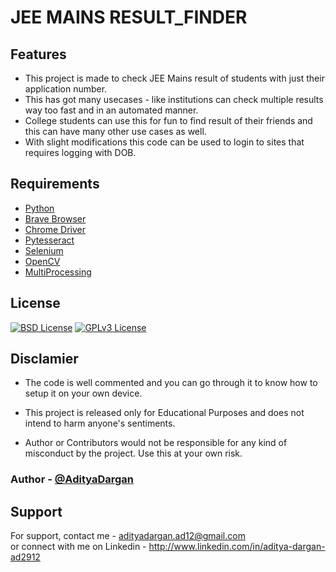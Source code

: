 
# JEE   MAINS   RESULT_FINDER
## Features

- This project is made to check JEE Mains result of students with just their application number. 
- This has got many usecases - like institutions can check multiple results way too fast and in an automated manner.
- College students can use this for fun to find result of their friends and this can have many other use cases as well.
- With slight modifications this code can be used to login to sites that requires logging with DOB.

## Requirements

- [Python](https://www.python.org/)   
- [Brave Browser](https://brave.com/download/)   
- [Chrome Driver](https://chromedriver.chromium.org/downloads)
- [Pytesseract](https://github.com/UB-Mannheim/tesseract/wiki)    
- [Selenium](https://www.selenium.dev/documentation/)
- [OpenCV](https://docs.opencv.org/4.x/)      
- [MultiProcessing](https://docs.python.org/3/library/multiprocessing.html)

## License
[![BSD License](https://img.shields.io/pypi/l/pypi)](https://opensource.org/licenses/BSD-3-Clause)
[![GPLv3 License](https://img.shields.io/badge/License-GPL%20v3-yellow.svg)](https://opensource.org/licenses/gpl-license)

## Disclamier

- The code is well commented and you can go through it to know how to setup it on your own device.

- This project is released only for Educational Purposes and does not intend to harm anyone's sentiments.

- Author or Contributors would not be responsible for any kind of misconduct by the project. Use this at your own risk.

### Author - [@AdityaDargan](https://github.com/AdityaDargan)

## Support 
For support, contact me - adityadargan.ad12@gmail.com  
or connect with me on Linkedin - http://www.linkedin.com/in/aditya-dargan-ad2912

